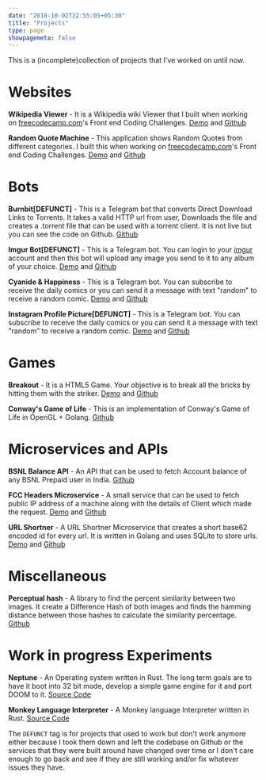 ```yaml
---
date: "2018-10-02T22:55:05+05:30"
title: "Projects"
type: page
showpagemeta: false
---
```


This is a (incomplete)collection of projects that I've worked on until now.

# Websites

**Wikipedia Viewer** - It is a Wikipedia wiki Viewer that I built when working on [freecodecamp.com](https://freecodecamp.com)'s Front end Coding Challenges.
[Demo](https://ishanjain28.github.io/wikipedia-viewer) and [Github](https://github.com/ishanjain28/wikipedia-viewer)

**Random Quote Machine** - This application shows Random Quotes from different categories. I built this when working on [freecodecamp.com](https://freecodecamp.com)'s Front end Coding Challenges.
[Demo](https://ishanjain28.github.io/random-quote-machine) and [Github](https://github.com/ishanjain28/random-quote-machine)


# Bots

**Burnbit[DEFUNCT]** - This is a Telegram bot that converts Direct Download Links to Torrents. It takes a valid HTTP url from user, Downloads the file and creates a .torrent file that can be used with a torrent client. It is not live but you can see the code on Github.
[Github](https://github.com/ishanjain28/burnbitbot)

**Imgur Bot[DEFUNCT]** - This is a Telegram bot. You can login to your [imgur](https://imgur.com) account and then this bot will upload any image you send to it to any album of your choice.
[Demo](https://t.me/chinguimgurbot) and [Github](https://github.com/ishanjain28/imgur-bot)

**Cyanide & Happiness** - This is a Telegram bot. You can subscribe to receive the daily comics or you can send it a message with text "random" to receive a random comic.
[Demo](https://t.me/cyanidesub_bot) and [Github](https://github.com/ishanjain28/chbot)

**Instagram Profile Picture[DEFUNCT]** - This is a Telegram bot. You can subscribe to receive the daily comics or you can send it a message with text "random" to receive a random comic.
[Demo](https://t.me/instagram_profile_bot) and [Github](https://github.com/ishanjain28/instagram-bot)


# Games

**Breakout** - It is a HTML5 Game. Your objective is to break all the bricks by hitting them with the striker.
[Demo](https://ishanjain28.github.io/breakout-game) and [Github](https://github.com/ishanjain28/breakout-game)

**Conway's Game of Life** - This is an implementation of Conway's Game of Life in OpenGL + Golang.
[Github](https://github.com/ishanjain28/conway-game-of-life)

# Microservices and APIs

**BSNL Balance API** - An API that can be used to fetch Account balance of any BSNL Prepaid user in India.
[Github](https://github.com/ishanjain28/bsnl-balance-api)

**FCC Headers Microservice** - A small service that can be used to fetch public IP address of a machine along with the details of Client which made the request.
[Demo](https://fcc-headers-ms.herokuapp.com/whoami) and [Github](https://github.com/ishanjain28/fcc-headers-ms)

**URL Shortner** - A URL Shortner Microservice that creates a short base62 encoded id for every url. It is written in Golang and uses SQLite to store urls.
[Demo](https://fcc-shorten-urls.herokuapp.com) and [Github](https://github.com/ishanjain28/url-shortner)

# Miscellaneous
**Perceptual hash** - A library to find the percent similarity between two images. It create a Difference Hash of both images and finds the hamming distance between those hashes to calculate the similarity percentage.
[Github](https://github.com/ishanjain28/perceptualhash)


# Work in progress Experiments
**Neptune** - An Operating system written in Rust. The long term goals are to have it boot into 32 bit mode, develop a simple game engine for it and port DOOM to it. [Source Code](https://gitlab.com/ishanjain/neptune)

**Monkey Language Interpreter** - A Monkey language Interpreter written in Rust. [Source Code](https://gitlab.com/ishanjain/monkey-interpreter)



The `DEFUNCT` tag is for projects that used to work but don't work anymore either because I took them down and left the codebase on Github or the services that they were built around have changed over time or I don't care enough to go back and see if they are still working and/or fix whatever issues they have.
